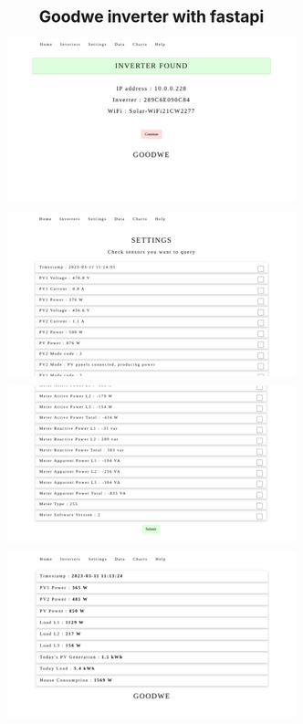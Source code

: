 <h1 align="center">Goodwe inverter with fastapi</h1>


<p align="center">
 <img src="https://github.com/3p1463k/fastgoodwe/blob/main/static/img/home1.png" alt="HOME1">
</p>

<p align="center">
 <img src="https://github.com/3p1463k/fastgoodwe/blob/main/static/img/set1.png" alt="SET1">
</p>

<p align="center">
 <img src="https://github.com/3p1463k/fastgoodwe/blob/main/static/img/set2.png" alt="SET1">
</p>

<p align="center">
 <img src="https://github.com/3p1463k/fastgoodwe/blob/main/static/img/query.png" alt="SET1">
</p>

